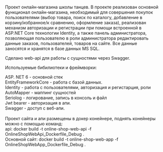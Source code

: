 Проект онлайн-магазина школы танцев. 
В проекте реализован основной функционал онлайн-магазина, необходимый для совершения покупок пользователями (выбор товара, поиск по каталогу, добавление в корзину/избранное/к сравнению, оформление заказа), реализован механизм авторизации и регистрации при помощи встроенной в ASP.NET Core технологии Identity, а также панель администратора, позволяющая пользователю в роли администратора редактировать данные заказов, пользователей, товаров на сайте. 
Все данные заносятся и хранятся в базе данных MS SQL.

Сделано web-api для работы с сущностями через Swagger.

Используемые бибилиотеки и фреймворки:

ASP. NET 6 - основной стек
<br>
EntityFrameworkCore - работа с базой данных.
<br>
Identity - работа с пользователями, авторизация и регистарция, роли
<br>
AutoMapper - маппинг сущностей
<br>
Seriolog - логирование, запись в консоль и файл<br>Jwt bearer - авторизация в апи.
<br>
Swagger - доступ с веб-апи.
<br>
<br>
Проект сайта и апи размещены в докер конейнере, поднять конейнеры можно с помощью команд:
<br>
api: docker build -t online-shop-web-api -f OnlineShopWebApi_Dockerfile_Debug .
<br>
Основной сайт: docker build -t online-shop-web-app -f OnlineShopWebApp_Dockerfile_Debug .








